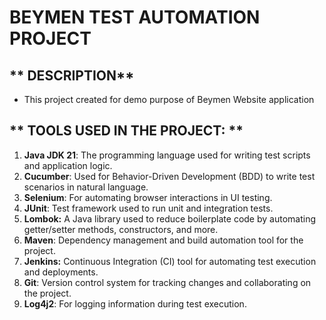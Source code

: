 # **BEYMEN TEST AUTOMATION PROJECT**


## ** DESCRIPTION**

* This project created for demo purpose of Beymen Website application


## ** TOOLS USED IN THE PROJECT: **

1. **Java JDK 21**: The programming language used for writing test scripts and application logic.
2. **Cucumber**: Used for Behavior-Driven Development (BDD) to write test scenarios in natural language.
3. **Selenium**: For automating browser interactions in UI testing.
4. **JUnit**: Test framework used to run unit and integration tests.
6. **Lombok:** A Java library used to reduce boilerplate code by automating getter/setter methods, constructors, and more.
7. **Maven**: Dependency management and build automation tool for the project.
8. **Jenkins:** Continuous Integration (CI) tool for automating test execution and deployments.
9. **Git**: Version control system for tracking changes and collaborating on the project.
11. **Log4j2**: For logging information during test execution.



